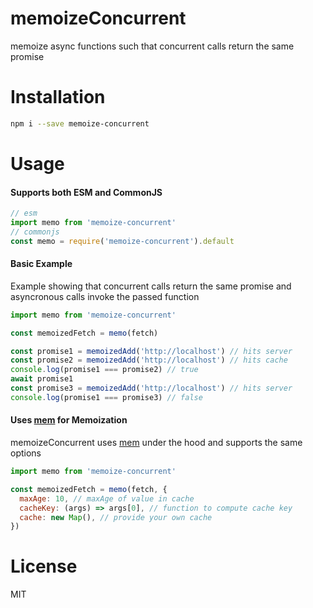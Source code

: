 # memoizeConcurrent

memoize async functions such that concurrent calls return the same promise

# Installation

```sh
npm i --save memoize-concurrent
```

# Usage

#### Supports both ESM and CommonJS

```js
// esm
import memo from 'memoize-concurrent'
// commonjs
const memo = require('memoize-concurrent').default
```

#### Basic Example

Example showing that concurrent calls return the same promise and asyncronous calls invoke the passed function

```js
import memo from 'memoize-concurrent'

const memoizedFetch = memo(fetch)

const promise1 = memoizedAdd('http://localhost') // hits server
const promise2 = memoizedAdd('http://localhost') // hits cache
console.log(promise1 === promise2) // true
await promise1
const promise3 = memoizedAdd('http://localhost') // hits server
console.log(promise1 === promise3) // false
```

#### Uses [mem](https://github.com/sindresorhus/mem) for Memoization

memoizeConcurrent uses [mem](https://github.com/sindresorhus/mem) under the hood and supports the same options

```js
import memo from 'memoize-concurrent'

const memoizedFetch = memo(fetch, {
  maxAge: 10, // maxAge of value in cache
  cacheKey: (args) => args[0], // function to compute cache key
  cache: new Map(), // provide your own cache
})
```

# License

MIT
